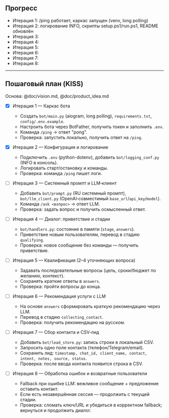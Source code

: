 ## Прогресс

- Итерация 1: /ping работает, каркас запущен (venv, long polling)
- Итерация 2: логирование INFO, скрипты setup.ps1/run.ps1, README обновлён
- Итерация 3:
- Итерация 4:
- Итерация 5:
- Итерация 6:
- Итерация 7:
- Итерация 8:

---

## Пошаговый план (KISS)

Основа: @doc/vision.md, @doc/product_idea.md

- [x] Итерация 1 — Каркас бота
  - Создать `bot/main.py` (aiogram, long polling), `requirements.txt`, `config/.env.example`.
  - Настроить бота через BotFather, получить токен и заполнить `.env`.
  - Команда `/ping` → ответ "pong".
  - Проверка: запустить локально, получить ответ на `/ping`.

- [x] Итерация 2 — Конфигурация и логирование
  - Подключить `.env` (python-dotenv), добавить `bot/logging_conf.py` (INFO в консоль).
  - Логировать старт/остановку и команды.
  - Проверка: команда `/ping` пишет логи.

- [ ] Итерация 3 — Системный промпт и LLM‑клиент
  - Добавить `bot/prompt.py` (RU системный промпт), `bot/llm_client.py` (OpenAI‑совместимый `base_url`/`api_key`/`model`).
  - Команда `/ask <вопрос>` → ответ LLM.
  - Проверка: задать вопрос и получить осмысленный ответ.

- [ ] Итерация 4 — Диалог: приветствие и стадии
  - `bot/handlers.py`: состояние в памяти (`stage`, `answers`).
  - Приветствие новым пользователям, перевод в стадию `qualifying`.
  - Проверка: новое сообщение без команды — получить приветствие.

- [ ] Итерация 5 — Квалификация (2–4 уточняющих вопроса)
  - Задавать последовательные вопросы (цель, сроки/бюджет по желанию, контекст).
  - Сохранять краткие ответы в `answers`.
  - Проверка: пройти вопросы до конца.

- [ ] Итерация 6 — Рекомендация услуги с LLM
  - На основе `answers` сформировать краткую рекомендацию через LLM.
  - Перевод в стадию `collecting_contact`.
  - Проверка: получить рекомендацию на русском.

- [ ] Итерация 7 — Сбор контакта и CSV‑лид
  - Добавить `bot/lead_store.py`: запись строки в локальный CSV.
  - Запросить одно поле контакта (телефон/Telegram/email).
  - Сохранить лид: `timestamp, chat_id, client_name, contact, intent, notes, source, status`.
  - Проверка: после ввода контакта появится строка в CSV.

- [ ] Итерация 8 — Обработка ошибок и возвратные пользователи
  - Fallback при ошибке LLM: вежливое сообщение + предложение оставить контакт.
  - Если есть незавершённая сессия — продолжить с текущей стадии.
  - Проверка: сломать ключ/URL и убедиться в корректном fallback; вернуться и продолжить диалог.


